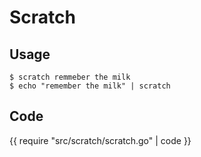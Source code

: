 # Scratch

## Usage

	$ scratch remmeber the milk
	$ echo "remember the milk" | scratch

## Code

{{ require "src/scratch/scratch.go" | code }}
